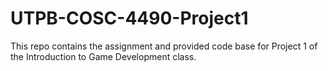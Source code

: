 # UTPB-COSC-4490-Project1
This repo contains the assignment and provided code base for Project 1 of the Introduction to Game Development class.
